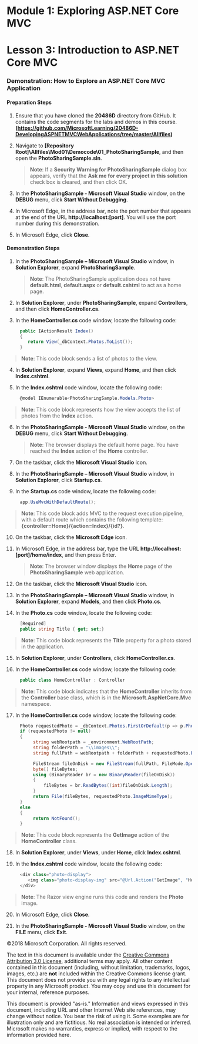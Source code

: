 # Module 1: Exploring ASP.NET Core MVC

# Lesson 3: Introduction to ASP.NET Core MVC 

### Demonstration: How to Explore an ASP.NET Core MVC Application

#### Preparation Steps 

1. Ensure that you have cloned the **20486D** directory from GitHub. It contains the code segments for the labs and demos in this course.
**(https://github.com/MicrosoftLearning/20486D-DevelopingASPNETMVCWebApplications/tree/master/Allfiles)**

2. Navigate to **[Repository Root]\Allfiles\Mod01\Democode\01_PhotoSharingSample**, and then open the **PhotoSharingSample.sln**.

    >**Note**: If a **Security Warning for PhotoSharingSample** dialog box appears, verify that the **Ask me for every project in this solution** check box is cleared, and then click OK.

3. In the **PhotoSharingSample - Microsoft Visual Studio** window, on the **DEBUG** menu, click **Start Without Debugging**.

4. In Microsoft Edge, in the address bar, note the port number that appears at the end of the URL **http://localhost:[port]**. You will use the port number during this demonstration.

5. In Microsoft Edge, click **Close**.

#### Demonstration Steps

1. In the **PhotoSharingSample – Microsoft Visual Studio** window, in **Solution Explorer**, expand **PhotoSharingSample**.

    >**Note**: The PhotoSharingSample application  does not have **default.html**, **default.aspx** or **default.cshtml** to act as a home page.

2. In **Solution Explorer**, under **PhotoSharingSample**, expand **Controllers**, and then click **HomeController.cs**.

3. In the **HomeController.cs** code window, locate the following code:
  ```cs
       public IActionResult Index()
       {
          return View(_dbContext.Photos.ToList());
       }
```

>**Note**: This code block sends a list of photos to the view. 

4. In **Solution Explorer**, expand **Views**, expand **Home**, and then click **Index.cshtml**.

5. In the **Index.cshtml** code window, locate the following code:
  ```cs
       @model IEnumerable<PhotoSharingSample.Models.Photo>
```

>**Note**: This code block represents how the view accepts the list of photos from the **Index** action.

6. In the **PhotoSharingSample - Microsoft Visual Studio** window, on the **DEBUG** menu, click **Start Without Debugging**.

    >**Note**: The browser displays the default home page. You have reached the **Index** action of the **Home** controller.  
    
7. On the taskbar, click the **Microsoft Visual Studio** icon.

8. In the **PhotoSharingSample – Microsoft Visual Studio** window, in **Solution Explorer**, click **Startup.cs**.

9. In the **Startup.cs** code window, locate the following code:
  ```cs
       app.UseMvcWithDefaultRoute();
```

>**Note**: This code block adds MVC to the request execution pipeline, with a default route which contains the following template: **{controller=Home}/{action=Index}/{id?}**.

10. On the taskbar, click the **Microsoft Edge** icon.

11. In Microsoft Edge, in the address bar, type the URL **http://localhost:[port]/home/index**, and then press Enter.

    >**Note**: The browser window displays the **Home** page of the **PhotoSharingSample** web application.

12. On the taskbar, click the **Microsoft Visual Studio** icon.

13. In the **PhotoSharingSample – Microsoft Visual Studio** window, in **Solution Explorer**, expand **Models**, and then click **Photo.cs**.

14. In the **Photo.cs** code window, locate the following code:
  ```cs
       [Required]
       public string Title { get; set;}
```

>**Note**: This code block represents the **Title** property for a photo stored in the application.

15. In **Solution Explorer**, under **Controllers**, click **HomeController.cs**.

16. In the **HomeController.cs** code window, locate the following code:
  ```cs
       public class HomeController : Controller
```

>**Note**: This code block indicates that the **HomeController** inherits from the **Controller** base class, which is in the **Microsoft.AspNetCore.Mvc** namespace.

17. In the **HomeController.cs** code window, locate the following code:
  ```cs
       Photo requestedPhoto = _dbContext.Photos.FirstOrDefault(p => p.PhotoID == PhotoId);
       if (requestedPhoto != null)
       {
            string webRootpath = _environment.WebRootPath;
            string folderPath = "\\images\\";
            string fullPath = webRootpath + folderPath + requestedPhoto.PhotoFileName;

            FileStream fileOnDisk = new FileStream(fullPath, FileMode.Open);
            byte[] fileBytes;
            using (BinaryReader br = new BinaryReader(fileOnDisk))
            {
                fileBytes = br.ReadBytes((int)fileOnDisk.Length);
            }
            return File(fileBytes, requestedPhoto.ImageMimeType);
       }
       else
       {
            return NotFound();
       }
```

>**Note**: This code block represents the **GetImage** action of the **HomeController** class.

18. In **Solution Explorer**, under **Views**, under **Home**, click **Index.cshtml**.

19. In the **Index.cshtml** code window, locate the following code:

  ```cs
       <div class="photo-display">
          <img class="photo-display-img" src="@Url.Action("GetImage", "Home", new { PhotoId = item.PhotoID })" />
       </div>
```

>**Note**: The Razor view engine runs this code and renders the **Photo** image.

20. In Microsoft Edge, click **Close**.

21. In the **PhotoSharingSample - Microsoft Visual Studio** window, on the **FILE** menu, click **Exit**.

©2018 Microsoft Corporation. All rights reserved.

The text in this document is available under the  [Creative Commons Attribution 3.0 License](https://creativecommons.org/licenses/by/3.0/legalcode), additional terms may apply. All other content contained in this document (including, without limitation, trademarks, logos, images, etc.) are  **not**  included within the Creative Commons license grant. This document does not provide you with any legal rights to any intellectual property in any Microsoft product. You may copy and use this document for your internal, reference purposes.

This document is provided &quot;as-is.&quot; Information and views expressed in this document, including URL and other Internet Web site references, may change without notice. You bear the risk of using it. Some examples are for illustration only and are fictitious. No real association is intended or inferred. Microsoft makes no warranties, express or implied, with respect to the information provided here.
